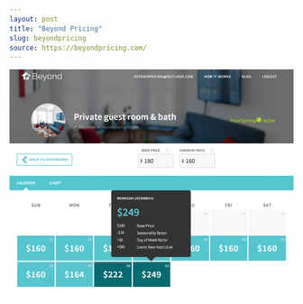 ```yaml
---
layout: post
title: "Beyond Pricing"
slug: beyondpricing
source: https://beyondpricing.com/
---
```


<img src="/screenshots/beyond-pricing.png">
